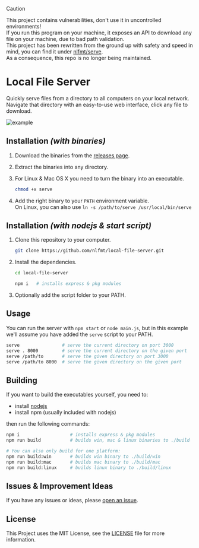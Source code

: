 > [!CAUTION]
> This project contains vulnerabilities, don't use it in uncontrolled environments! \
> If you run this program on your machine, it exposes an API to download any file on your machine, due to bad path validation. \
> This project has been rewritten from the ground up with safety and speed in mind, you can find it under [nlfmt/serve](https://github.com/nlfmt/serve). \
> As a consequence, this repo is no longer being maintained.

# Local File Server

Quickly serve files from a directory to all computers on your local network.\
Navigate that directory with an easy-to-use web interface, click any file to download.


![example](https://user-images.githubusercontent.com/71983360/172081819-2e0ea5b4-c423-48be-9e1c-517e1d5af301.png)



## Installation *(with binaries)*

1. Download the binaries from the [releases page](https://github.com/nlfmt/local-file-server/releases).

2. Extract the binaries into any directory.
3. For Linux & Mac OS X you need to turn the binary into an executable.

    ```sh
    chmod +x serve
    ```

4. Add the right binary to your `PATH` environment variable.\
    On Linux, you can also use `ln -s /path/to/serve /usr/local/bin/serve`


## Installation *(with nodejs & start script)*

1. Clone this repository to your computer.

    ```sh
    git clone https://github.com/nlfmt/local-file-server.git
    ```

2. Install the dependencies.

    ```sh
    cd local-file-server

    npm i   # installs express & pkg modules
    ```

3. Optionally add the script folder to your PATH.


## Usage
You can run the server with `npm start` or `node main.js`, but in this example\
we'll assume you have added the `serve` script to your PATH.

```bash
serve                # serve the current directory on port 3000
serve . 8000         # serve the current directory on the given port
serve /path/to       # serve the given directory on port 3000
serve /path/to 8000  # serve the given directory on the given port
```

## Building

If you want to build the executables yourself, you need to:
 - install [nodejs](https://nodejs.org/en/)
 - install npm (usually included with nodejs)

then run the following commands:

```sh
npm i                   # installs express & pkg modules
npm run build           # builds win, mac & linux binaries to ./build

# You can also only build for one platform:
npm run build:win       # builds win binary to ./build/win
npm run build:mac       # builds mac binary to ./build/mac
npm run build:linux     # builds linux binary to ./build/linux
```


## Issues & Improvement Ideas

If you have any issues or ideas, please [open an issue](https://github.com/nlfmt/local-file-server/issues).


## License
This Project uses the MIT License, see the [LICENSE](https://github.com/nlfmt/local-file-server/blob/master/LICENSE) file for more information.
